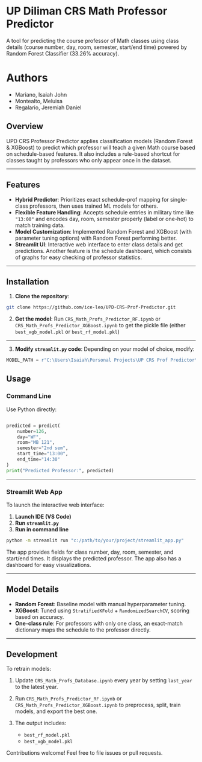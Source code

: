 # UP Diliman CRS Math Professor Predictor

A tool for predicting the course professor of Math classes using class details (course number, day, room, semester, start/end time) powered by Random Forest Classifier (33.26% accuracy).

# Authors
- Mariano, Isaiah John
- Montealto, Meluisa
- Regalario, Jeremiah Daniel

## Overview

UPD CRS Professor Predictor applies classification models (Random Forest & XGBoost) to predict which professor will teach a given Math course based on schedule-based features. It also includes a rule-based shortcut for classes taught by professors who only appear once in the dataset.

---

## Features

* **Hybrid Predictor**: Prioritizes exact schedule–prof mapping for single-class professors, then uses trained ML models for others.
* **Flexible Feature Handling**: Accepts schedule entries in military time like `"13:00"` and encodes day, room, semester properly (label or one-hot) to match training data.
* **Model Customization**: Implemented Random Forest and XGBoost (with parameter tuning options) with Random Forest performing better.
* **Streamlit UI**: Interactive web interface to enter class details and get predictions. Another feature is the schedule dashboard, which consists of graphs for easy checking of professor statistics.

---

## Installation

1. **Clone the repository**:
```bash
git clone https://github.com/ice-leo/UPD-CRS-Prof-Predictor.git
```

2. **Get the model**:
Run `CRS_Math_Profs_Predictor_RF.ipynb` or `CRS_Math_Profs_Predictor_XGBoost.ipynb` to get the pickle file (either `best_xgb_model.pkl` or `best_rf_model.pkl`)
---

3. **Modify `streamlit.py` code**:
Depending on your model of choice, modify:
```python
MODEL_PATH = r"C:\Users\Isaiah\Personal Projects\UP CRS Prof Predictor\best_{xgb or rf}_model.pkl"
```

## Usage

### Command Line

Use Python directly:

```python

predicted = predict(
    number=126,
    day="WF",
    room="MB 121",
    semester="2nd sem",
    start_time="13:00",
    end_time="14:30"
)
print("Predicted Professor:", predicted)
```

---

### Streamlit Web App

To launch the interactive web interface:

1. **Launch IDE (VS Code)**
2. **Run `streamlit.py`**
3. **Run in command line**
```bash
python -m streamlit run "c:/path/to/your/project/streamlit_app.py"
```

The app provides fields for class number, day, room, semester, and start/end times. It displays the predicted professor. The app also has a dashboard for easy visualizations.

---

## Model Details

* **Random Forest**: Baseline model with manual hyperparameter tuning.
* **XGBoost**: Tuned using `StratifiedKFold` + `RandomizedSearchCV`, scoring based on accuracy.
* **One-class rule**: For professors with only one class, an exact-match dictionary maps the schedule to the professor directly.

---

## Development

To retrain models:

1. Update `CRS_Math_Profs_Database.ipynb` every year by setting `last_year` to the latest year.
2. Run `CRS_Math_Profs_Predictor_RF.ipynb` or `CRS_Math_Profs_Predictor_XGBoost.ipynb` to preprocess, split, train models, and export the best one.
3. The output includes:

   * `best_rf_model.pkl`
   * `best_xgb_model.pkl`

Contributions welcome! Feel free to file issues or pull requests.
